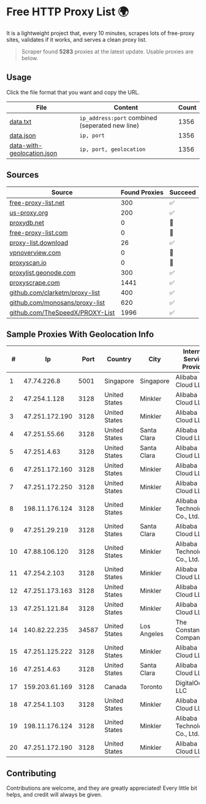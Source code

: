 
# Free HTTP Proxy List 🌍

It is a lightweight project that, every 10 minutes, scrapes lots of free-proxy sites, validates if it works, and serves a clean proxy list.


> Scraper found **5283** proxies at the latest update. Usable proxies are below.

## Usage

Click the file format that you want and copy the URL.


|File|Content|Count|
|----|-------|-----|
|[data.txt](https://raw.githubusercontent.com/themiralay/Proxy-List-World/master/data.txt)|`ip_address:port` combined (seperated new line)|1356|
|[data.json](https://raw.githubusercontent.com/themiralay/Proxy-List-World/master/data.json)|`ip, port`|1356|
|[data-with-geolocation.json](https://raw.githubusercontent.com/themiralay/Proxy-List-World/master/data-with-geolocation.json)|`ip, port, geolocation`|1356|

## Sources

|Source|Found Proxies|Succeed|
|------|-------------|-------|
|[free-proxy-list.net](https://free-proxy-list.net)|300|✅|
|[us-proxy.org](https://www.us-proxy.org)|200|✅|
|[proxydb.net](http://proxydb.net)|0|🚫|
|[free-proxy-list.com](https://free-proxy-list.com/?page=&port=&type%5B%5D=http&type%5B%5D=https&up_time=0&search=Search)|0|🚫|
|[proxy-list.download](https://www.proxy-list.download/HTTP)|26|✅|
|[vpnoverview.com](https://vpnoverview.com/privacy/anonymous-browsing/free-proxy-servers)|0|🚫|
|[proxyscan.io](https://www.proxyscan.io)|0|🚫|
|[proxylist.geonode.com](https://proxylist.geonode.com/api/proxy-list?limit=300&page=1&sort_by=lastChecked&sort_type=desc&protocols=http,https)|300|✅|
|[proxyscrape.com](https://api.proxyscrape.com/v2/?request=displayproxies&protocol=http&timeout=10000&country=all&ssl=all&anonymity=all)|1441|✅|
|[github.com/clarketm/proxy-list](https://raw.githubusercontent.com/clarketm/proxy-list/master/proxy-list-raw.txt)|400|✅|
|[github.com/monosans/proxy-list](https://raw.githubusercontent.com/monosans/proxy-list/main/proxies/http.txt)|620|✅|
|[github.com/TheSpeedX/PROXY-List](https://raw.githubusercontent.com/TheSpeedX/PROXY-List/master/http.txt)|1996|✅|


## Sample Proxies With Geolocation Info

|#|Ip|Port|Country|City|Internet Service Provider|
|-|--|----|-------|----|-------------------------|
|1|47.74.226.8|5001|Singapore|Singapore|Alibaba Cloud LLC|
|2|47.254.1.128|3128|United States|Minkler|Alibaba Cloud LLC|
|3|47.251.172.190|3128|United States|Minkler|Alibaba Cloud LLC|
|4|47.251.55.66|3128|United States|Santa Clara|Alibaba Cloud LLC|
|5|47.251.4.63|3128|United States|Santa Clara|Alibaba Cloud LLC|
|6|47.251.172.160|3128|United States|Minkler|Alibaba Cloud LLC|
|7|47.251.172.250|3128|United States|Minkler|Alibaba Cloud LLC|
|8|198.11.176.124|3128|United States|Minkler|Alibaba (US) Technology Co., Ltd.|
|9|47.251.29.219|3128|United States|Santa Clara|Alibaba Cloud LLC|
|10|47.88.106.120|3128|United States|Minkler|Alibaba (US) Technology Co., Ltd.|
|11|47.254.2.103|3128|United States|Minkler|Alibaba Cloud LLC|
|12|47.251.173.163|3128|United States|Minkler|Alibaba Cloud LLC|
|13|47.251.121.84|3128|United States|Minkler|Alibaba Cloud LLC|
|14|140.82.22.235|34587|United States|Los Angeles|The Constant Company|
|15|47.251.125.222|3128|United States|Minkler|Alibaba Cloud LLC|
|16|47.251.4.63|3128|United States|Santa Clara|Alibaba Cloud LLC|
|17|159.203.61.169|3128|Canada|Toronto|DigitalOcean, LLC|
|18|47.254.1.103|3128|United States|Minkler|Alibaba Cloud LLC|
|19|198.11.176.124|3128|United States|Minkler|Alibaba (US) Technology Co., Ltd.|
|20|47.251.172.190|3128|United States|Minkler|Alibaba Cloud LLC|



## Contributing

Contributions are welcome, and they are greatly appreciated! Every
little bit helps, and credit will always be given.

